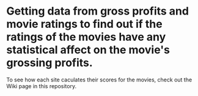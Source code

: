 # Getting data from gross profits and movie ratings to find out if the ratings of the movies have any statistical affect on the movie's grossing profits. 

To see how each site caculates their scores for the movies, check out the Wiki page in this repository.
